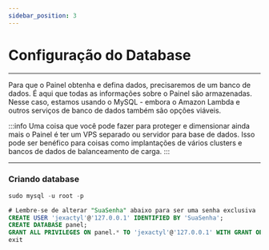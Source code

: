 ```yaml
---
sidebar_position: 3
---
```


# Configuração do Database
***
Para que o Painel obtenha e defina dados, precisaremos de um banco de dados.
É aqui que todas as informações sobre o Painel são armazenadas.
Nesse caso, estamos usando o MySQL - embora o Amazon Lambda e outros
serviços de banco de dados também são opções viáveis. 

:::info
Uma coisa que você pode fazer para proteger e dimensionar ainda mais o Painel é ter um 
VPS separado ou servidor para base de dados. Isso pode ser benéfico para 
coisas como implantações de vários clusters e bancos de dados de balanceamento de carga.
:::
***
### Criando database
```sql
sudo mysql -u root -p

# Lembre-se de alterar "SuaSenha" abaixo para ser uma senha exclusiva
CREATE USER 'jexactyl'@'127.0.0.1' IDENTIFIED BY 'SuaSenha';
CREATE DATABASE panel;
GRANT ALL PRIVILEGES ON panel.* TO 'jexactyl'@'127.0.0.1' WITH GRANT OPTION;
exit
```
